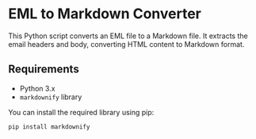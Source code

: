 # EML to Markdown Converter

This Python script converts an EML file to a Markdown file. It extracts the email headers and body, converting HTML content to Markdown format.

## Requirements

- Python 3.x
- `markdownify` library

You can install the required library using pip:

```bash
pip install markdownify
